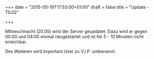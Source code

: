 +++
date = "2015-05-19T17:53:00+01:00"
draft = false
title = "Update - T0.02"

+++
<p>Mittwochnacht  (20.05) wird der Server geupdatet. Dazu wird er gegen 00:00 und 04:00 einmal neugestartet und ist f&uuml;r 5 - 10 Minuten nicht erreichbar. </p>
<p>Des Weiteren wird Important User zu V.I.P. umbenannt.</p>
